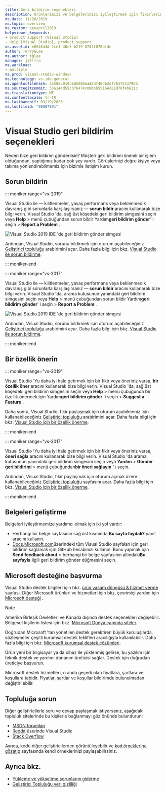 ```yaml
---
title: Geri bildirim seçenekleri
description: Ürünlerimizi ve belgelerimizi iyileştirmek için fikirlerinizi ilgileniyoruz; bize geri bildirim gönderin.
ms.date: 11/20/2019
ms.topic: overview
ms.custom: seoapril2019
helpviewer_keywords:
- product support [Visual Studio]
- Help [Visual Studio], product support
ms.assetid: e0846d4d-2ce1-48e3-b219-674ff070bf4e
author: TerryGLee
ms.author: tglee
manager: jillfra
ms.workload:
- multiple
ms.prod: visual-studio-windows
ms.technology: vs-ide-general
ms.openlocfilehash: 3b50ec910c6d5880ead2df48db2ef763753379bb
ms.sourcegitcommit: 566144d59c376474c09bbb55164c01d70f4b621c
ms.translationtype: MT
ms.contentlocale: tr-TR
ms.lasthandoff: 09/19/2020
ms.locfileid: "90807891"
---
```

# <a name="visual-studio-feedback-options"></a>Visual Studio geri bildirim seçenekleri

Neden bize geri bildirim gönderilsin? Müşteri geri bildirimi önemli bir işlem olduğundan, yaptığımız kadar çok şey vardır. Görüşlerinizi doğru kişiye veya takıma yönlendirebilmemiz için bizimle iletişim kurun.

## <a name="report-a-problem"></a>Sorun bildirin

::: moniker range="vs-2019"

Visual Studio ile &mdash; kilitlenmeler, yavaş performans veya beklenmedik davranış gibi sorunlarla karşılaşırsanız &mdash; **sorun bildir** aracını kullanarak bize bilgi verin. Visual Studio 'da, sağ üst köşedeki geri bildirim simgesini seçin veya **Help**  >  menü çubuğundan sorun bildir Yardım**geri bildirim gönder**' i seçin  >  **Report a Problem** .

![Visual Studio 2019 IDE 'de geri bildirim gönder simgesi](./media/vs-2019/send-feedback-icon.png)

Ardından, Visual Studio, sorunu bildirmek için oturum açabileceğiniz [Geliştirici topluluğu](https://developercommunity.visualstudio.com) arabirimini açar. Daha fazla bilgi için bkz. [Visual Studio ile sorun bildirme](how-to-report-a-problem-with-visual-studio.md).

::: moniker-end

::: moniker range="vs-2017"

Visual Studio ile &mdash; kilitlenmeler, yavaş performans veya beklenmedik davranış gibi sorunlarla karşılaşırsanız &mdash; **sorun bildir** aracını kullanarak bize bilgi verin. Visual Studio 'da, arama kutusunun yanındaki geri bildirim simgesini seçin veya **Help**  >  menü çubuğundan sorun bildir Yardım**geri bildirim gönder**' i seçin  >  **Report a Problem** .

![Visual Studio 2019 IDE 'de geri bildirim gönder simgesi](./media/send-feedback-icon.png)

Ardından, Visual Studio, sorunu bildirmek için oturum açabileceğiniz [Geliştirici topluluğu](https://developercommunity.visualstudio.com) arabirimini açar. Daha fazla bilgi için bkz. [Visual Studio ile sorun bildirme](how-to-report-a-problem-with-visual-studio.md).

::: moniker-end

## <a name="suggest-a-feature"></a>Bir özellik önerin

::: moniker range="vs-2019"

Visual Studio 'Yu daha iyi hale getirmek için bir fikir veya öneriniz varsa, **bir özellik öner** aracını kullanarak bize bilgi verin. Visual Studio 'da, sağ üst köşedeki geri bildirim simgesini seçin veya **Help**  >  menü çubuğunda bir özellik önermek için Yardım**geri bildirim gönder**' i seçin  >  **Suggest a Feature** .

Daha sonra, Visual Studio, fikir paylaşmak için oturum açabilmeniz için kullanabileceğiniz [Geliştirici topluluğu](https://developercommunity.visualstudio.com) arabirimini açar. Daha fazla bilgi için bkz. [Visual Studio için bir özellik önerme](suggest-a-feature.md).

::: moniker-end

::: moniker range="vs-2017"

Visual Studio 'Yu daha iyi hale getirmek için bir fikir veya öneriniz varsa, **öneri sağla** aracını kullanarak bize bilgi verin. Visual Studio 'da arama kutusunun yanındaki geri bildirim simgesini seçin veya **Yardım**  >  **Gönder geri bildirimi**  >  menü çubuğundan**bir öneri sağlayın** ' ı seçin.

Ardından, Visual Studio, fikir paylaşmak için oturum açmak üzere kullanabileceğiniz [Geliştirici topluluğu](https://developercommunity.visualstudio.com) sayfasını açar. Daha fazla bilgi için bkz. [Visual Studio için bir özellik önerme](suggest-a-feature.md).

::: moniker-end

## <a name="improve-the-documentation"></a>Belgeleri geliştirme

Belgeleri iyileştirmemize yardımcı olmak için iki yol vardır:

* Herhangi bir belge sayfasının sağ üst kısmında **Bu sayfa faydalı?** yanıt aracını kullanın.
* [Docs.Microsoft.com](../index.yml)üzerindeki tüm Visual Studio sayfaları için geri bildirim sağlamak için GitHub hesabınızı kullanın. Bunu yapmak için **Send feedback about**  >  herhangi bir belge sayfasının altındaki**Bu sayfayla** ilgili geri bildirim gönder düğmesini seçin.

## <a name="contact-microsoft-support"></a>Microsoft desteğine başvurma

Visual Studio destek bilgileri için bkz. [ürün yaşam döngüsü & hizmet verme](/visualstudio/releases/2019/servicing/) sayfası. Diğer Microsoft ürünleri ve hizmetleri için bkz. çevrimiçi yardım için [Microsoft desteği](https://support.microsoft.com/) .

> [!NOTE]
> Amerika Birleşik Devletleri ve Kanada dışında destek seçenekleri değişebilir. Bölgesel kişilerin listesi için bkz. [Microsoft Dünya çapında siteler](https://www.microsoft.com/worldwide/).

Doğrudan Microsoft 'tan yönetilen destek gerektiren büyük kuruluşlarda, sözleşmeler çeşitli kurumsal destek teklifleri aracılığıyla kullanılabilir. Daha fazla bilgi için bkz. [Microsoft kurumsal destek çözümleri](https://www.microsoft.com/industry/services/support).

Ürün yeni bir bilgisayar ya da cihaz ile yüklenmiş gelirse, bu yazılım için teknik destek ve yardımı donanım üreticisi sağlar. Destek için doğrudan üreticiye başvurun.

Microsoft destek hizmetleri, o anda geçerli olan fiyatlara, şartlara ve koşullara tabidir. Fiyatlar, şartlar ve koşullar bildirimde bulunulmadan değiştirilebilir.

## <a name="ask-the-community"></a>Topluluğa sorun

Diğer geliştiricilerle soru ve cevap paylaşmak istiyorsanız, aşağıdaki topluluk sitelerinde bu kişilerle bağlanmayı göz önünde bulundurun:

* [MSDN forumları](https://social.msdn.microsoft.com/Forums/home)
* [Reddıt](https://www.reddit.com/r/VisualStudio/) üzerinde Visual Studio
* [Stack Overflow](https://stackoverflow.com/search?q=visual+studio+-code)

Ayrıca, kodu diğer geliştiricilerden görüntüleyebilir ve [kod örneklerine gözatıp](/samples/browse/) sayfasında kendi örneklerinizi paylaşabilirsiniz.

## <a name="see-also"></a>Ayrıca bkz.

* [Yükleme ve yükseltme sorunlarını giderme](../install/troubleshooting-installation-issues.md)
* [Geliştirici Topluluğu veri gizliliği](developer-community-privacy.md)